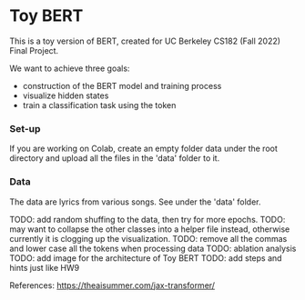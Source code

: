 # Toy BERT
<work in progress>
This is a toy version of BERT, created for UC Berkeley CS182 (Fall 2022) Final Project.

We want to achieve three goals:
- construction of the BERT model and training process
- visualize hidden states
- train a classification task using the <NSP> token

### Set-up
If you are working on Colab, create an empty folder data under the root directory and upload all the files in the 'data' folder to it.

### Data
The data are lyrics from various songs. See under the 'data' folder.
  
TODO: add random shuffing to the data, then try for more epochs.
TODO: may want to collapse the other classes into a helper file instead, otherwise currently it is clogging up the visualization.
TODO: remove all the commas and lower case all the tokens when processing data
TODO: ablation analysis
TODO: add image for the architecture of Toy BERT
TODO: add steps and hints just like HW9

References: https://theaisummer.com/jax-transformer/
